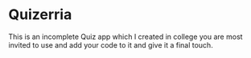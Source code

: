 # Quizerria
This is an incomplete Quiz app which I created in college you are most invited to use and add your code to it and give it a final touch.
